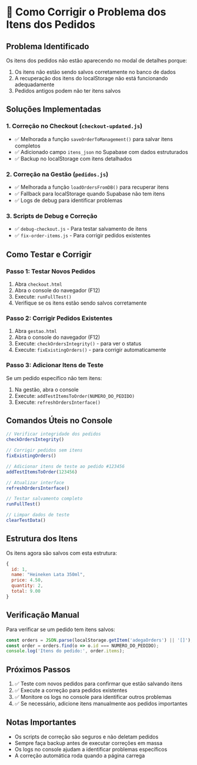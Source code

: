 # 🔧 Como Corrigir o Problema dos Itens dos Pedidos

## Problema Identificado
Os itens dos pedidos não estão aparecendo no modal de detalhes porque:
1. Os itens não estão sendo salvos corretamente no banco de dados
2. A recuperação dos itens do localStorage não está funcionando adequadamente
3. Pedidos antigos podem não ter itens salvos

## Soluções Implementadas

### 1. Correção no Checkout (`checkout-updated.js`)
- ✅ Melhorada a função `saveOrderToManagement()` para salvar itens completos
- ✅ Adicionado campo `itens_json` no Supabase com dados estruturados
- ✅ Backup no localStorage com itens detalhados

### 2. Correção na Gestão (`pedidos.js`)
- ✅ Melhorada a função `loadOrdersFromDB()` para recuperar itens
- ✅ Fallback para localStorage quando Supabase não tem itens
- ✅ Logs de debug para identificar problemas

### 3. Scripts de Debug e Correção
- ✅ `debug-checkout.js` - Para testar salvamento de itens
- ✅ `fix-order-items.js` - Para corrigir pedidos existentes

## Como Testar e Corrigir

### Passo 1: Testar Novos Pedidos
1. Abra `checkout.html`
2. Abra o console do navegador (F12)
3. Execute: `runFullTest()`
4. Verifique se os itens estão sendo salvos corretamente

### Passo 2: Corrigir Pedidos Existentes
1. Abra `gestao.html`
2. Abra o console do navegador (F12)
3. Execute: `checkOrdersIntegrity()` - para ver o status
4. Execute: `fixExistingOrders()` - para corrigir automaticamente

### Passo 3: Adicionar Itens de Teste
Se um pedido específico não tem itens:
1. Na gestão, abra o console
2. Execute: `addTestItemsToOrder(NUMERO_DO_PEDIDO)`
3. Execute: `refreshOrdersInterface()`

## Comandos Úteis no Console

```javascript
// Verificar integridade dos pedidos
checkOrdersIntegrity()

// Corrigir pedidos sem itens
fixExistingOrders()

// Adicionar itens de teste ao pedido #123456
addTestItemsToOrder(123456)

// Atualizar interface
refreshOrdersInterface()

// Testar salvamento completo
runFullTest()

// Limpar dados de teste
clearTestData()
```

## Estrutura dos Itens

Os itens agora são salvos com esta estrutura:
```javascript
{
  id: 1,
  name: "Heineken Lata 350ml",
  price: 4.50,
  quantity: 2,
  total: 9.00
}
```

## Verificação Manual

Para verificar se um pedido tem itens salvos:
```javascript
const orders = JSON.parse(localStorage.getItem('adegaOrders') || '[]');
const order = orders.find(o => o.id === NUMERO_DO_PEDIDO);
console.log('Itens do pedido:', order.items);
```

## Próximos Passos

1. ✅ Teste com novos pedidos para confirmar que estão salvando itens
2. ✅ Execute a correção para pedidos existentes
3. ✅ Monitore os logs no console para identificar outros problemas
4. ✅ Se necessário, adicione itens manualmente aos pedidos importantes

## Notas Importantes

- Os scripts de correção são seguros e não deletam pedidos
- Sempre faça backup antes de executar correções em massa
- Os logs no console ajudam a identificar problemas específicos
- A correção automática roda quando a página carrega